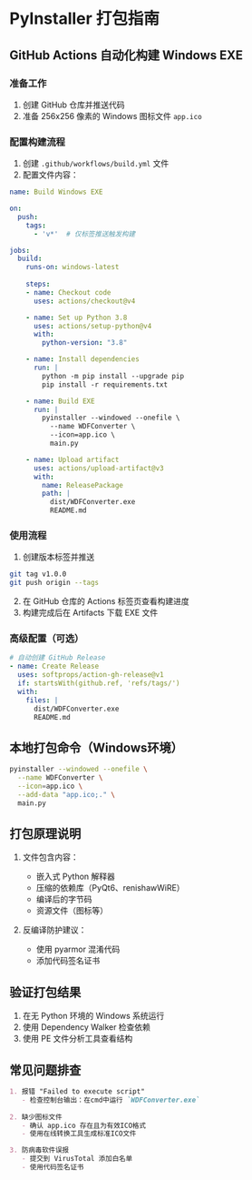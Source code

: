 # PyInstaller 打包指南

## GitHub Actions 自动化构建 Windows EXE

### 准备工作
1. 创建 GitHub 仓库并推送代码
2. 准备 256x256 像素的 Windows 图标文件 `app.ico`

### 配置构建流程
1. 创建 `.github/workflows/build.yml` 文件
2. 配置文件内容：
```yaml
name: Build Windows EXE

on:
  push:
    tags:
      - 'v*'  # 仅标签推送触发构建

jobs:
  build:
    runs-on: windows-latest
    
    steps:
    - name: Checkout code
      uses: actions/checkout@v4

    - name: Set up Python 3.8
      uses: actions/setup-python@v4
      with:
        python-version: "3.8"

    - name: Install dependencies
      run: |
        python -m pip install --upgrade pip
        pip install -r requirements.txt

    - name: Build EXE
      run: |
        pyinstaller --windowed --onefile \
          --name WDFConverter \
          --icon=app.ico \
          main.py

    - name: Upload artifact
      uses: actions/upload-artifact@v3
      with:
        name: ReleasePackage
        path: |
          dist/WDFConverter.exe
          README.md
```

### 使用流程
1. 创建版本标签并推送
```bash
git tag v1.0.0
git push origin --tags
```
2. 在 GitHub 仓库的 Actions 标签页查看构建进度
3. 构建完成后在 Artifacts 下载 EXE 文件

### 高级配置（可选）
```yaml
# 自动创建 GitHub Release
- name: Create Release
  uses: softprops/action-gh-release@v1
  if: startsWith(github.ref, 'refs/tags/')
  with:
    files: |
      dist/WDFConverter.exe
      README.md
```

## 本地打包命令（Windows环境）
```bash
pyinstaller --windowed --onefile \
  --name WDFConverter \
  --icon=app.ico \
  --add-data "app.ico;." \
  main.py
```

## 打包原理说明
1. 文件包含内容：
   - 嵌入式 Python 解释器
   - 压缩的依赖库（PyQt6、renishawWiRE）
   - 编译后的字节码
   - 资源文件（图标等）

2. 反编译防护建议：
   - 使用 pyarmor 混淆代码
   - 添加代码签名证书

## 验证打包结果
1. 在无 Python 环境的 Windows 系统运行
2. 使用 Dependency Walker 检查依赖
3. 使用 PE 文件分析工具查看结构

## 常见问题排查
```markdown
1. 报错 "Failed to execute script"
   - 检查控制台输出：在cmd中运行 `WDFConverter.exe`
   
2. 缺少图标文件
   - 确认 app.ico 存在且为有效ICO格式
   - 使用在线转换工具生成标准ICO文件

3. 防病毒软件误报
   - 提交到 VirusTotal 添加白名单
   - 使用代码签名证书
```
